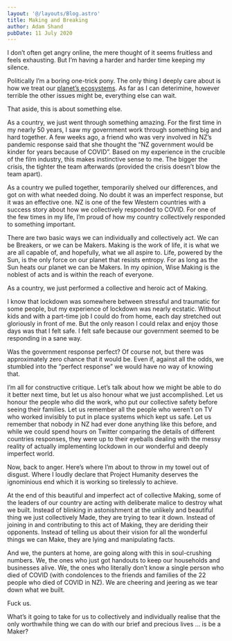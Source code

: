 ```yaml
---
layout: '@/layouts/Blog.astro'
title: Making and Breaking
author: Adam Shand
pubDate: 11 July 2020
---
```


I don’t often get angry online, the mere thought of it seems fruitless and feels
exhausting. But I’m having a harder and harder time keeping my silence.

Politically I’m a boring one-trick pony. The only thing I deeply care about is
how we treat our <a href="/ecosystems-matter">planet’s ecosystems</a>. As far as
I can deterimine, however terrible the other issues might be, everything else
can wait.

That aside, this is about something else.

As a country, we just went through something amazing. For the first time in my
nearly 50 years, I saw my government work through something big and hard
together. A few weeks ago, a friend who was very involved in NZ’s pandemic
response said that she thought the “NZ government would be kinder for years
because of COVID”. Based on my experience in the crucible of the film industry,
this makes instinctive sense to me. The bigger the crisis, the tighter the team
afterwards (provided the crisis doesn’t blow the team apart).

As a country we pulled together, temporarily shelved our differences, and got on
with what needed doing. No doubt it was an imperfect response, but it was an
effective one. NZ is one of the few Western countries with a success story about
how we collectively responded to COVID. For one of the few times in my life, I’m
proud of how my country collectively responded to something important.

There are two basic ways we can individually and collectively act. We can be
Breakers, or we can be Makers. Making is the work of life, it is what we are all
capable of, and hopefully, what we all aspire to. Life, powered by the Sun, is
the only force on our planet that resists entropy. For as long as the Sun heats
our planet we can be Makers. In my opinion, Wise Making is the noblest of acts
and is within the reach of everyone.

As a country, we just performed a collective and heroic act of Making.

I know that lockdown was somewhere between stressful and traumatic for some
people, but my experience of lockdown was nearly ecstatic. Without kids and with
a part-time job I could do from home, each day stretched out gloriously in front
of me. But the only reason I could relax and enjoy those days was that I felt
safe. I felt safe because our government seemed to be responding in a sane way.

Was the government response perfect? Of course not, but there was approximately
zero chance that it would be. Even if, against all the odds, we stumbled into
the “perfect response” we would have no way of knowing that.

I’m all for constructive critique. Let’s talk about how we might be able to do
it better next time, but let us also honour what we just accomplished. Let us
honour the people who did the work, who put our collective safety before seeing
their families. Let us remember all the people who weren’t on TV who worked
invisibly to put in place systems which kept us safe. Let us remember that
nobody in NZ had ever done anything like this before, and while we could spend
hours on Twitter comparing the details of different countries responses, they
were up to their eyeballs dealing with the messy reality of actually
implementing lockdown in our wonderful and deeply imperfect world.

Now, back to anger. Here’s where I’m about to throw in my towel out of disgust.
Where I loudly declare that Project Humanity deserves the ignominious end which
it is working so tirelessly to achieve.

At the end of this beautiful and imperfect act of collective Making, some of the
leaders of our country are acting with deliberate malice to destroy what we
built. Instead of blinking in astonishment at the unlikely and beautiful thing
we just collectively Made, they are trying to tear it down. Instead of joining
in and contributing to this act of Making, they are deriding their opponents.
Instead of telling us about their vision for all the wonderful things we can
Make, they are lying and manipulating facts.

And we, the punters at home, are going along with this in soul-crushing numbers.
We, the ones who just got handouts to keep our households and businesses alive.
We, the ones who literally don’t know a single person who died of COVID (with
condolences to the friends and families of the 22 people who died of COVID in
NZ). We are cheering and jeering as we tear down what we built.

Fuck us.

What’s it going to take for us to collectively and individually realise that the
only worthwhile thing we can do with our brief and precious lives … is be a
Maker?
